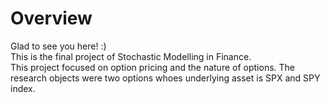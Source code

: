 # Overview
Glad to see you here! :) \
This is the final project of Stochastic Modelling in Finance. \
This project focused on option pricing and the nature of options. The research objects were two options whoes underlying asset is SPX and SPY index.
